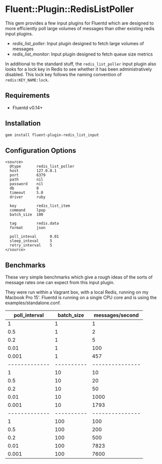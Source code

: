 # Fluent::Plugin::RedisListPoller

This gem provides a few input plugins for Fluentd which are designed to more efficiently poll large volumes of messages than other existing redis input plugins. 

* *redis_list_poller*: Input plugin designed to fetch large volumes of messages
* *redis_list_monitor*: Input plugin designed to fetch queue size metrics

In additional to the standard stuff, the `redis_list_poller` input plugin also looks for a lock key in Redis to see whether it has been administratively disabled. This lock key follows the naming convention of `redis:KEY_NAME:lock`.

## Requirements

* Fluentd v0.14+

## Installation

```bash
gem install fluent-plugin-redis_list_input
```

## Configuration Options

```
<source>
  @type       redis_list_poller
  host        127.0.0.1
  port        6379
  path        nil
  password    nil
  db          0
  timeout     5.0
  driver      ruby

  key         redis_list_item
  command     lpop
  batch_size  100

  tag         redis.data
  format      json

  poll_inteval      0.01
  sleep_inteval     5
  retry_interval    5
</source>
```

## Benchmarks

These very simple benchmarks which give a rough ideas of the sorts of message rates one can expect from this input plugin.

They were run within a Vagrant box, with a local Redis, running on my Macbook Pro 15'. Fluentd is running on a single CPU core and is using the examples/standalone.conf.

poll_interval|batch_size|messages/second|
-------------|----------|---------------|
1     | 1   | 1
0.5   | 1   | 2
0.2   | 1   | 5
0.01  | 1   | 100
0.001 | 1   | 457
-------------|----------|---------------|
1     | 10  | 10
0.5   | 10  | 20
0.2   | 10  | 50
0.01  | 10  | 1000 
0.001 | 10  | 1793
-------------|----------|---------------|
1     | 100 | 100
0.5   | 100 | 200
0.2   | 100 | 500
0.01  | 100 | 7823
0.001 | 100 | 7600

